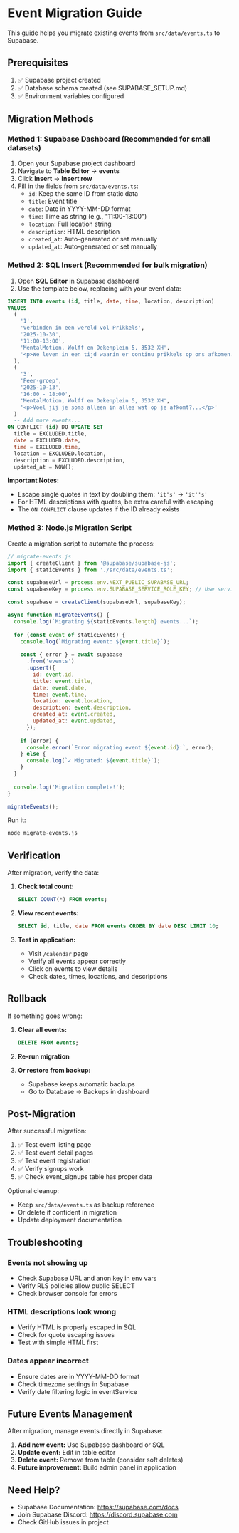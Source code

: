 # Event Migration Guide

This guide helps you migrate existing events from `src/data/events.ts` to Supabase.

## Prerequisites

1. ✅ Supabase project created
2. ✅ Database schema created (see SUPABASE_SETUP.md)
3. ✅ Environment variables configured

## Migration Methods

### Method 1: Supabase Dashboard (Recommended for small datasets)

1. Open your Supabase project dashboard
2. Navigate to **Table Editor** → **events**
3. Click **Insert** → **Insert row**
4. Fill in the fields from `src/data/events.ts`:
   - `id`: Keep the same ID from static data
   - `title`: Event title
   - `date`: Date in YYYY-MM-DD format
   - `time`: Time as string (e.g., "11:00-13:00")
   - `location`: Full location string
   - `description`: HTML description
   - `created_at`: Auto-generated or set manually
   - `updated_at`: Auto-generated or set manually

### Method 2: SQL Insert (Recommended for bulk migration)

1. Open **SQL Editor** in Supabase dashboard
2. Use the template below, replacing with your event data:

```sql
INSERT INTO events (id, title, date, time, location, description)
VALUES
  (
    '1',
    'Verbinden in een wereld vol Prikkels',
    '2025-10-30',
    '11:00-13:00',
    'MentalMotion, Wolff en Dekenplein 5, 3532 XH',
    '<p>We leven in een tijd waarin er continu prikkels op ons afkomen...</p>'
  ),
  (
    '3',
    'Peer-groep',
    '2025-10-13',
    '16:00 - 18:00',
    'MentalMotion, Wolff en Dekenplein 5, 3532 XH',
    '<p>Voel jij je soms alleen in alles wat op je afkomt?...</p>'
  )
  -- Add more events...
ON CONFLICT (id) DO UPDATE SET
  title = EXCLUDED.title,
  date = EXCLUDED.date,
  time = EXCLUDED.time,
  location = EXCLUDED.location,
  description = EXCLUDED.description,
  updated_at = NOW();
```

**Important Notes:**
- Escape single quotes in text by doubling them: `'it's'` → `'it''s'`
- For HTML descriptions with quotes, be extra careful with escaping
- The `ON CONFLICT` clause updates if the ID already exists

### Method 3: Node.js Migration Script

Create a migration script to automate the process:

```javascript
// migrate-events.js
import { createClient } from '@supabase/supabase-js';
import { staticEvents } from './src/data/events.ts';

const supabaseUrl = process.env.NEXT_PUBLIC_SUPABASE_URL;
const supabaseKey = process.env.SUPABASE_SERVICE_ROLE_KEY; // Use service role for migrations

const supabase = createClient(supabaseUrl, supabaseKey);

async function migrateEvents() {
  console.log(`Migrating ${staticEvents.length} events...`);
  
  for (const event of staticEvents) {
    console.log(`Migrating event: ${event.title}`);
    
    const { error } = await supabase
      .from('events')
      .upsert({
        id: event.id,
        title: event.title,
        date: event.date,
        time: event.time,
        location: event.location,
        description: event.description,
        created_at: event.created,
        updated_at: event.updated,
      });
    
    if (error) {
      console.error(`Error migrating event ${event.id}:`, error);
    } else {
      console.log(`✓ Migrated: ${event.title}`);
    }
  }
  
  console.log('Migration complete!');
}

migrateEvents();
```

Run it:
```bash
node migrate-events.js
```

## Verification

After migration, verify the data:

1. **Check total count:**
   ```sql
   SELECT COUNT(*) FROM events;
   ```

2. **View recent events:**
   ```sql
   SELECT id, title, date FROM events ORDER BY date DESC LIMIT 10;
   ```

3. **Test in application:**
   - Visit `/calendar` page
   - Verify all events appear correctly
   - Click on events to view details
   - Check dates, times, locations, and descriptions

## Rollback

If something goes wrong:

1. **Clear all events:**
   ```sql
   DELETE FROM events;
   ```

2. **Re-run migration**

3. **Or restore from backup:**
   - Supabase keeps automatic backups
   - Go to Database → Backups in dashboard

## Post-Migration

After successful migration:

1. ✅ Test event listing page
2. ✅ Test event detail pages
3. ✅ Test event registration
4. ✅ Verify signups work
5. ✅ Check event_signups table has proper data

Optional cleanup:
- Keep `src/data/events.ts` as backup reference
- Or delete if confident in migration
- Update deployment documentation

## Troubleshooting

### Events not showing up
- Check Supabase URL and anon key in env vars
- Verify RLS policies allow public SELECT
- Check browser console for errors

### HTML descriptions look wrong
- Verify HTML is properly escaped in SQL
- Check for quote escaping issues
- Test with simple HTML first

### Dates appear incorrect
- Ensure dates are in YYYY-MM-DD format
- Check timezone settings in Supabase
- Verify date filtering logic in eventService

## Future Events Management

After migration, manage events directly in Supabase:

1. **Add new event:** Use Supabase dashboard or SQL
2. **Update event:** Edit in table editor
3. **Delete event:** Remove from table (consider soft deletes)
4. **Future improvement:** Build admin panel in application

## Need Help?

- Supabase Documentation: https://supabase.com/docs
- Join Supabase Discord: https://discord.supabase.com
- Check GitHub issues in project
